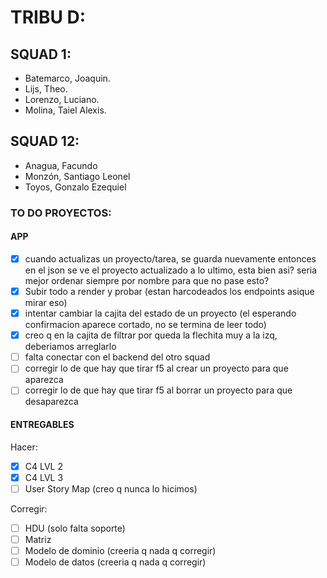 # TRIBU D:

## SQUAD 1:
- Batemarco, Joaquin.
- Lijs, Theo.
- Lorenzo, Luciano.
- Molina, Taiel Alexis.

## SQUAD 12:
- Anagua, Facundo
- Monzón, Santiago Leonel
- Toyos, Gonzalo Ezequiel


### TO DO PROYECTOS:


#### APP      

- [X] cuando actualizas un proyecto/tarea, se guarda nuevamente entonces en el json se ve el proyecto actualizado a lo ultimo, esta bien asi? seria mejor ordenar siempre por nombre para que no pase esto?
- [X] Subir todo a render y probar (estan harcodeados los endpoints asique mirar eso)
- [X] intentar cambiar la cajita del estado de un proyecto (el esperando confirmacion aparece cortado, no se termina de leer todo)
- [X] creo q en la cajita de filtrar por queda la flechita muy a la izq, deberiamos arreglarlo
- [ ] falta conectar con el backend del otro squad
- [ ] corregir lo de que hay que tirar f5 al crear un proyecto para que aparezca
- [ ] corregir lo de que hay que tirar f5 al borrar un proyecto para que desaparezca
      
#### ENTREGABLES

Hacer:
      
- [X] C4 LVL 2
- [X] C4 LVL 3 
- [ ] User Story Map (creo q nunca lo hicimos)

Corregir:

- [ ] HDU (solo falta soporte)
- [ ] Matriz
- [ ] Modelo de dominio (creeria q nada q corregir)
- [ ] Modelo de datos (creeria q nada q corregir)
